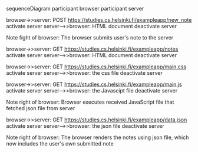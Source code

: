 sequenceDiagram
  participant browser
  participant server
  
  browser->>server: POST https://studies.cs.helsinki.fi/exampleapp/new_note
  activate server
  server-->>browser: HTML document
  deactivate server

  Note fight of browser: The browser submits user's note to the server

  browser->>server: GET	https://studies.cs.helsinki.fi/exampleapp/notes
  activate server
  server-->>browser: HTML document
  deactivate server
  
  browser->>server: GET https://studies.cs.helsinki.fi/exampleapp/main.css
  activate server
  server-->>browser: the css file
  deactivate server
  
  browser->>server: GET https://studies.cs.helsinki.fi/exampleapp/main.js
  activate server
  server-->>browser: the Javascipt file
  deactivate server

  Note right of browser: Browser executes received JavaScript file that fetched json file from server
  
  browser->>server: GET https://studies.cs.helsinki.fi/exampleapp/data.json
  activate server
  server-->>browser: the json file
  deactivate server

  Note right of browser: The browser renders the notes using json file, which now includes the user's own submitted note
  
